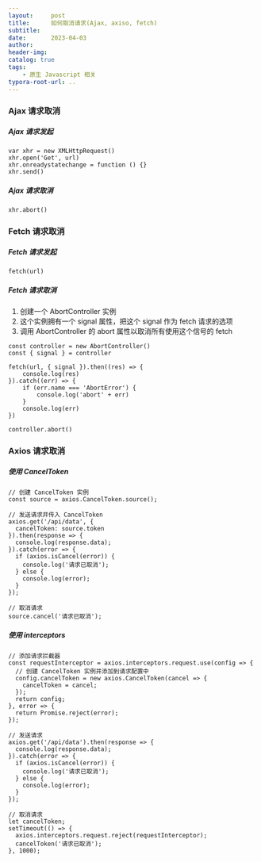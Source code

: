 ```yaml
---
layout:     post
title:      如何取消请求(Ajax, axiso, fetch)
subtitle:  
date:       2023-04-03
author:     
header-img: 
catalog: true
tags:
    - 原生 Javascript 相关
typora-root-url: ..
---
```


### Ajax 请求取消

##### Ajax 请求发起

```
var xhr = new XMLHttpRequest()
xhr.open('Get', url)
xhr.onreadystatechange = function () {}
xhr.send()
```

##### Ajax 请求取消

```
xhr.abort()
```

### Fetch 请求取消

##### Fetch 请求发起

```
fetch(url)
```

##### Fetch 请求取消

1. 创建一个 AbortController 实例
2. 这个实例拥有一个 signal 属性，把这个 signal 作为 fetch 请求的选项
3. 调用 AbortController 的 abort 属性以取消所有使用这个信号的 fetch

```
const controller = new AbortController()
const { signal } = controller

fetch(url, { signal }).then((res) => {
	console.log(res)
}).catch((err) => {
	if (err.name === 'AbortError') {
		console.log('abort' + err)
	}
	console.log(err)
})

controller.abort()
```

### Axios 请求取消

##### 使用 CancelToken

```
// 创建 CancelToken 实例
const source = axios.CancelToken.source();

// 发送请求并传入 CancelToken
axios.get('/api/data', {
  cancelToken: source.token
}).then(response => {
  console.log(response.data);
}).catch(error => {
  if (axios.isCancel(error)) {
    console.log('请求已取消');
  } else {
    console.log(error);
  }
});

// 取消请求
source.cancel('请求已取消');
```

##### 使用 interceptors

```
// 添加请求拦截器
const requestInterceptor = axios.interceptors.request.use(config => {
  // 创建 CancelToken 实例并添加到请求配置中
  config.cancelToken = new axios.CancelToken(cancel => {
    cancelToken = cancel;
  });
  return config;
}, error => {
  return Promise.reject(error);
});

// 发送请求
axios.get('/api/data').then(response => {
  console.log(response.data);
}).catch(error => {
  if (axios.isCancel(error)) {
    console.log('请求已取消');
  } else {
    console.log(error);
  }
});

// 取消请求
let cancelToken;
setTimeout(() => {
  axios.interceptors.request.reject(requestInterceptor);
  cancelToken('请求已取消');
}, 1000);
```


